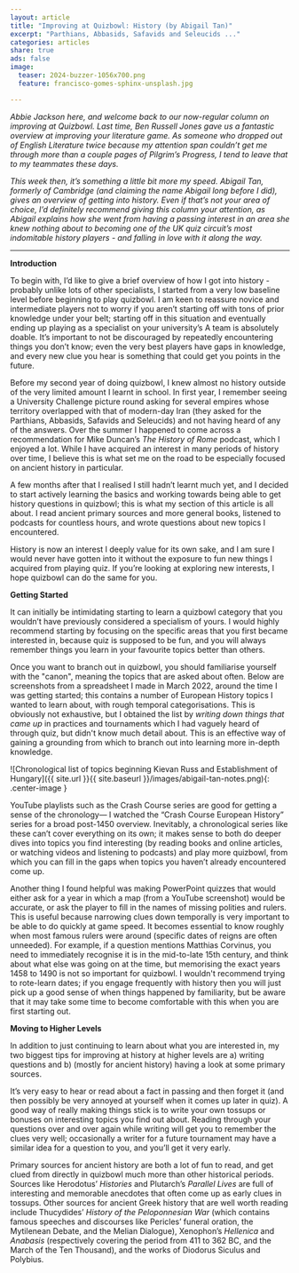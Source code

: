 ```yaml
---
layout: article
title: "Improving at Quizbowl: History (by Abigail Tan)"
excerpt: "Parthians, Abbasids, Safavids and Seleucids ..."
categories: articles
share: true
ads: false
image:
  teaser: 2024-buzzer-1056x700.png
  feature: francisco-gomes-sphinx-unsplash.jpg

---
```


*Abbie Jackson here, and welcome back to our now-regular column on improving at Quizbowl. Last time, Ben Russell Jones gave us a fantastic overview at improving your literature game. As someone who dropped out of English Literature twice because my attention span couldn’t get me through more than a couple pages of Pilgrim’s Progress, I tend to leave that to my teammates these days.*

*This week then, it’s something a little bit more my speed. Abigail Tan, formerly of Cambridge (and claiming the name Abigail long before I did), gives an overview of getting into history. Even if that’s not your area of choice, I’d definitely recommend giving this column your attention, as Abigail explains how she went from having a passing interest in an area she knew nothing about to becoming one of the UK quiz circuit’s most indomitable history players - and falling in love with it along the way.*

****

**Introduction**


To begin with, I’d like to give a brief overview of how I got into history - probably unlike lots of other specialists, I started from a very low baseline level before beginning to play quizbowl. I am keen to reassure novice and intermediate players not to worry if you aren’t starting off with tons of prior knowledge under your belt; starting off in this situation and eventually ending up playing as a specialist on your university’s A team is absolutely doable. It’s important to not be discouraged by repeatedly encountering things you don’t know; even the very best players have gaps in knowledge, and every new clue you hear is something that could get you points in the future.

Before my second year of doing quizbowl, I knew almost no history outside of the very limited amount I learnt in school. In first year, I remember seeing a University Challenge picture round asking for several empires whose territory overlapped with that of modern-day Iran (they asked for the Parthians, Abbasids, Safavids and Seleucids) and not having heard of any of the answers. Over the summer I happened to come across a recommendation for Mike Duncan’s *The History of Rome* podcast, which I enjoyed a lot. While I have acquired an interest in many periods of history over time, I believe this is what set me on the road to be especially focused on ancient history in particular.

A few months after that I realised I still hadn’t learnt much yet, and I decided to start actively learning the basics and working towards being able to get history questions in quizbowl; this is what my section of this article is all about. I read ancient primary sources and more general books, listened to podcasts for countless hours, and wrote questions about new topics I encountered.

History is now an interest I deeply value for its own sake, and I am sure I would never have gotten into it without the exposure to fun new things I acquired from playing quiz. If you’re looking at exploring new interests, I hope quizbowl can do the same for you.


**Getting Started**

It can initially be intimidating starting to learn a quizbowl category that you wouldn’t have previously considered a specialism of yours. I would highly recommend starting by focusing on the specific areas that you first became interested in, because quiz is supposed to be fun, and you will always remember things you learn in your favourite topics better than others.

Once you want to branch out in quizbowl, you should familiarise yourself with the "canon", meaning the topics that are asked about often. Below are screenshots from a spreadsheet I made in March 2022, around the time I was getting started; this contains a number of European History topics I wanted to learn about, with rough temporal categorisations. This is obviously not exhaustive, but I obtained the list by *writing down things that came up* in practices and tournaments which I had vaguely heard of through quiz, but didn't know much detail about. This is an effective way of gaining a grounding from which to branch out into learning more in-depth knowledge.

![Chronological list of topics beginning Kievan Russ and Establishment of Hungary]({{ site.url }}{{ site.baseurl }}/images/abigail-tan-notes.png){: .center-image } 


YouTube playlists such as the Crash Course series are good for getting a sense of the chronology— I watched the “Crash Course European History” series for a broad post-1450 overview. Inevitably, a chronological series like these can’t cover everything on its own; it makes sense to both do deeper dives into topics you find interesting (by reading books and online articles, or watching videos and listening to podcasts) and play more quizbowl, from which you can fill in the gaps when topics you haven’t already encountered come up.

Another thing I found helpful was making PowerPoint quizzes that would either ask for a year in which a map (from a YouTube screenshot) would be accurate, or ask the player to fill in the names of missing polities and rulers. This is useful because narrowing clues down temporally is very important to be able to do quickly at game speed. It becomes essential to know roughly when most famous rulers were around (specific dates of reigns are often unneeded). For example, if a question mentions Matthias Corvinus, you need to immediately recognise it is in the mid-to-late 15th century, and think about what else was going on at the time, but memorising the exact years 1458 to 1490 is not so important for quizbowl. I wouldn't recommend trying to rote-learn dates; if you engage frequently with history then you will just pick up a good sense of when things happened by familiarity, but be aware that it may take some time to become comfortable with this when you are first starting out.

**Moving to Higher Levels**

In addition to just continuing to learn about what you are interested in, my two biggest tips for improving at history at higher levels are a) writing questions and b) (mostly for ancient history) having a look at some primary sources.

It’s very easy to hear or read about a fact in passing and then forget it (and then possibly be very annoyed at yourself when it comes up later in quiz). A good way of really making things stick is to write your own tossups or bonuses on interesting topics you find out about. Reading through your questions over and over again while writing will get you to remember the clues very well; occasionally a writer for a future tournament may have a similar idea for a question to you, and you’ll get it very early.

Primary sources for ancient history are both a lot of fun to read, and get clued from directly in quizbowl much more than other historical periods. Sources like Herodotus’ *Histories* and Plutarch’s *Parallel Lives* are full of interesting and memorable anecdotes that often come up as early clues in tossups. Other sources for ancient Greek history that are well worth reading include Thucydides’ *History of the Peloponnesian War* (which contains famous speeches and discourses like Pericles’ funeral oration, the Mytilenean Debate, and the Melian Dialogue), Xenophon’s *Hellenica* and *Anabasis* (respectively covering the period from 411 to 362 BC, and the March of the Ten Thousand), and the works of Diodorus Siculus and Polybius.



